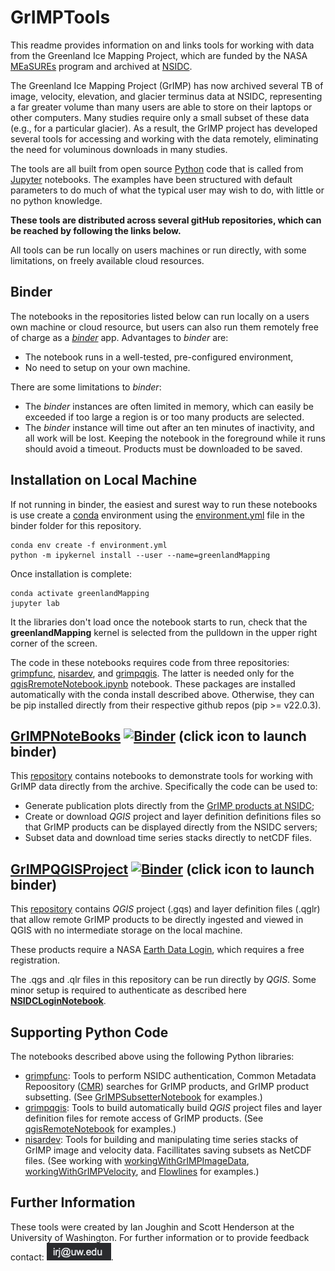 # GrIMPTools
This readme provides information on and links tools for working with data from the Greenland Ice Mapping Project, which are funded by the NASA [MEaSUREs](https://earthdata.nasa.gov/esds/competitive-programs/measures) program and archived at [NSIDC](https://nsidc.org/data/measures/grimp).

The Greenland Ice Mapping Project (GrIMP) has now archived several TB of image, velocity, elevation, and glacier terminus data at NSIDC, representing a far greater volume than many users are able to store on their laptops or other computers.
Many studies require only a small subset of these data (e.g., for a particular glacier). As a result, the GrIMP project has developed several tools for accessing and working with the data remotely, eliminating the need for voluminous downloads in many studies.

The tools are all built from open source [Python](https://www.python.org) code that is called from [Jupyter](https://jupyter.org) notebooks. The examples have been structured with default parameters to do much of what the typical user may wish to do, with little or no python knowledge.

**These tools are distributed across several gitHub repositories, which can be reached by following the links below.**

All tools can be run locally on users machines or run directly, with some limitations, on freely available cloud resources.

## Binder

The notebooks in the repositories listed below can run locally on a users own machine or cloud resource, but users can also run them remotely free of charge as a [*binder*](https://jupyter.org/binder) app. Advantages to *binder* are:
- The notebook runs in a well-tested, pre-configured environment,
- No need to setup on your own machine.

There are some limitations to *binder*:
- The *binder* instances are often limited in memory, which can easily be exceeded if too large a region is or too many products are selected.
- The *binder* instance will time out after an ten minutes of inactivity, and all work will be lost. Keeping the notebook in 
the foreground while it runs should avoid a timeout. Products must be downloaded to be saved. 

## Installation on Local Machine

If not running in binder, the easiest and surest way to run these notebooks is use create a [conda](https://docs.conda.io/en/latest/) environment using the [environment.yml](https://github.com/fastice/GrIMPNotebooks/blob/master/binder/environment.yml) file in the binder folder for this repository.

    conda env create -f environment.yml
    python -m ipykernel install --user --name=greenlandMapping

Once installation is complete:

    conda activate greenlandMapping
    jupyter lab

It the libraries don't load once the notebook starts to run, check that the **greenlandMapping** kernel is selected from the pulldown in the upper right corner of the screen.
  
The code in these notebooks requires code from three repositories: [grimpfunc](https://github.com/fastice/GrIMPfunc),
[nisardev](https://github.com/fastice/nisardev), and [grimpqgis](https://github.com/fastice/grimpqgis). The latter is needed only for the
[qgisRremoteNotebook.ipynb](https://github.com/fastice/GrIMPNotebooks/blob/master/qgisRemoteNotebook.ipynb) notebook. These packages are 
installed automatically with the conda install described above. Otherwise, they can be pip installed directly from their respective github repos (pip >= v22.0.3).

## [GrIMPNoteBooks](https://github.com/fastice/GrIMPNotebooks) [![Binder](https://gesis.mybinder.org/badge_logo.svg)](https://gesis.mybinder.org/v2/gh/fastice/GrIMPNotebooks/HEAD?urlpath=lab) (click icon to launch binder)

This [repository](https://github.com/fastice/GrIMPNotebooks) contains notebooks to demonstrate tools for working with GrIMP data directly from the archive. Specifically the code can be used to:
- Generate publication plots directly from the [GrIMP products at NSIDC](https://nsidc.org/data/measures/grimp);
- Create or download *QGIS* project and layer definition definitions files so that GrIMP products can be displayed directly from the NSIDC servers;
- Subset data and download time series stacks directly to netCDF files. 

## [GrIMPQGISProject](https://gesis.mybinder.org/badge_logo.svg) [![Binder](https://gesis.mybinder.org/badge_logo.svg)](https://gesis.mybinder.org/v2/gh/fastice/GrIMPQGISProjects/HEAD?urlpath=lab) (click icon to launch binder)

This [repository](https://gesis.mybinder.org/badge_logo.svg) contains *QGIS* project (.gqs) and layer definition files (.qglr) that allow remote GrIMP products to be directly ingested and viewed in QGIS with no intermediate storage on the local machine.

These products require a NASA [Earth Data Login](https://urs.earthdata.nasa.gov/), which requires a free registration.

The .qgs and .qlr files in this repository can be run directly by *QGIS*. Some minor setup is required to authenticate as described here [**NSIDCLoginNotebook**](https://github.com/fastice/GrIMPNotebooks/blob/master/NSIDCLoginNotebook.ipynb).

## Supporting Python Code

The  notebooks described above using the following Python libraries:
- [grimpfunc](https://github.com/fastice/GrIMPfunc): Tools to perform NSIDC authentication, Common Metadata Repoository ([CMR](https://earthdata.nasa.gov/eosdis/science-system-description/eosdis-components/cmr)) searches for GrIMP products, and GrIMP product subsetting. (See [GrIMPSubsetterNotebook](https://github.com/fastice/GrIMPNotebooks/blob/master/GrIMPSubsetterNotebook.ipynb) for examples.)
- [grimpqgis](https://github.com/fastice/grimpqgis): Tools to build automatically build *QGIS* project files and layer definition files for remote access of GrIMP products. (See [qgisRemoteNotebook](https://github.com/fastice/GrIMPNotebooks/blob/master/qgisRemoteNotebook.ipynb) for examples.)
- [nisardev](https://github.com/fastice/nisardev): Tools for building and manipulating time series stacks of GrIMP image and velocity data. Facillitates saving subsets as NetCDF files. (See working with [workingWithGrIMPImageData](https://github.com/fastice/GrIMPNotebooks/blob/master/workingWithGrIMPImageData.ipynb), [workingWithGrIMPVelocity](https://github.com/fastice/GrIMPNotebooks/blob/master/workingWithGrIMPVelocity.ipynb), and [Flowlines](https://github.com/fastice/GrIMPNotebooks/blob/master/Flowlines.ipynb) for examples.)

## Further Information

These tools were created by Ian Joughin and Scott Henderson at the University of Washington.
For further information or to provide feedback contact: ![](Email.png).
